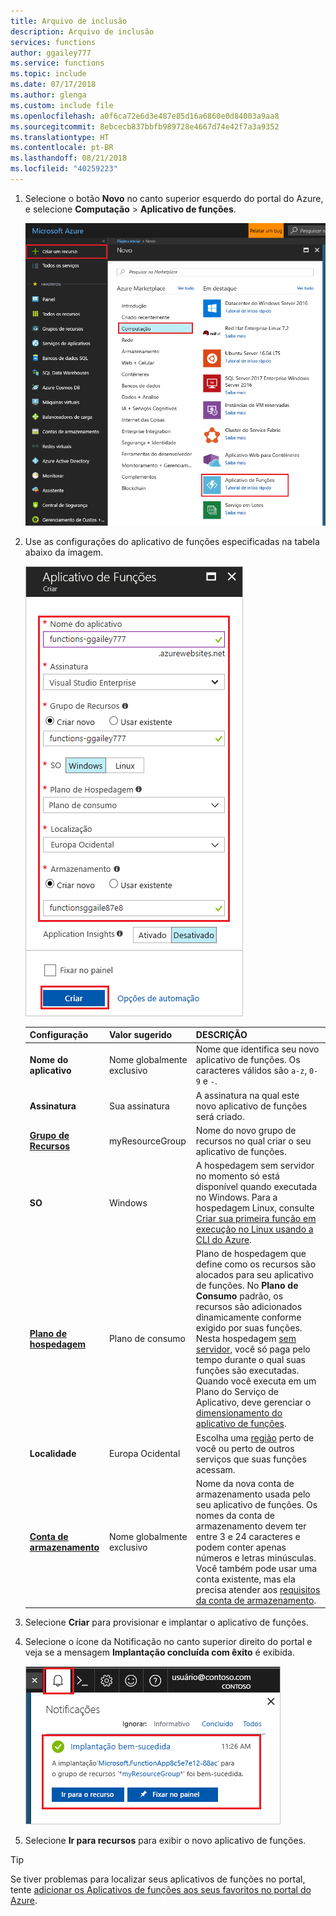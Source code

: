 ```yaml
---
title: Arquivo de inclusão
description: Arquivo de inclusão
services: functions
author: ggailey777
ms.service: functions
ms.topic: include
ms.date: 07/17/2018
ms.author: glenga
ms.custom: include file
ms.openlocfilehash: a0f6ca72e6d3e487e85d16a6860e0d84003a9aa8
ms.sourcegitcommit: 8ebcecb837bbfb989728e4667d74e42f7a3a9352
ms.translationtype: HT
ms.contentlocale: pt-BR
ms.lasthandoff: 08/21/2018
ms.locfileid: "40259223"
---
```

1. Selecione o botão **Novo** no canto superior esquerdo do portal do Azure, e selecione **Computação** > **Aplicativo de funções**. 

    ![Criar um aplicativo de funções no portal do Azure](./media/functions-create-function-app-portal/function-app-create-flow.png)

2. Use as configurações do aplicativo de funções especificadas na tabela abaixo da imagem.

    ![Definir novas configurações do aplicativo de funções](./media/functions-create-function-app-portal/function-app-create-flow2.png)

    | Configuração      | Valor sugerido  | DESCRIÇÃO                                        |
    | ------------ |  ------- | -------------------------------------------------- |
    | **Nome do aplicativo** | Nome globalmente exclusivo | Nome que identifica seu novo aplicativo de funções. Os caracteres válidos são `a-z`, `0-9` e `-`.  | 
    | **Assinatura** | Sua assinatura | A assinatura na qual este novo aplicativo de funções será criado. | 
    | **[Grupo de Recursos](../articles/azure-resource-manager/resource-group-overview.md)** |  myResourceGroup | Nome do novo grupo de recursos no qual criar o seu aplicativo de funções. | 
    | **SO** | Windows | A hospedagem sem servidor no momento só está disponível quando executada no Windows. Para a hospedagem Linux, consulte [Criar sua primeira função em execução no Linux usando a CLI do Azure](../articles/azure-functions/functions-create-first-azure-function-azure-cli-linux.md). |
    | **[Plano de hospedagem](../articles/azure-functions/functions-scale.md)** | Plano de consumo | Plano de hospedagem que define como os recursos são alocados para seu aplicativo de funções. No **Plano de Consumo** padrão, os recursos são adicionados dinamicamente conforme exigido por suas funções. Nesta hospedagem [sem servidor](https://azure.microsoft.com/overview/serverless-computing/), você só paga pelo tempo durante o qual suas funções são executadas. Quando você executa em um Plano do Serviço de Aplicativo, deve gerenciar o [dimensionamento do aplicativo de funções](../articles/azure-functions/functions-scale.md).  |
    | **Localidade** | Europa Ocidental | Escolha uma [região](https://azure.microsoft.com/regions/) perto de você ou perto de outros serviços que suas funções acessam. |
    | **[Conta de armazenamento](../articles/storage/common/storage-quickstart-create-account.md)** |  Nome globalmente exclusivo |  Nome da nova conta de armazenamento usada pelo seu aplicativo de funções. Os nomes da conta de armazenamento devem ter entre 3 e 24 caracteres e podem conter apenas números e letras minúsculas. Você também pode usar uma conta existente, mas ela precisa atender aos [requisitos da conta de armazenamento](../articles/azure-functions/functions-scale.md#storage-account-requirements). |

3. Selecione **Criar** para provisionar e implantar o aplicativo de funções.

4. Selecione o ícone da Notificação no canto superior direito do portal e veja se a mensagem **Implantação concluída com êxito** é exibida. 

    ![Definir novas configurações do aplicativo de funções](./media/functions-create-function-app-portal/function-app-create-notification.png)

5. Selecione **Ir para recursos** para exibir o novo aplicativo de funções.

> [!TIP]
> Se tiver problemas para localizar seus aplicativos de funções no portal, tente [adicionar os Aplicativos de funções aos seus favoritos no portal do Azure](../articles/azure-functions/functions-how-to-use-azure-function-app-settings.md#favorite).   
